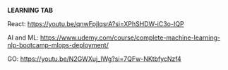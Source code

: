 **LEARNING TAB**

React: https://youtu.be/qnwFpjIqsrA?si=XPhSHDW-iC3o-IQP 

AI and ML: https://www.udemy.com/course/complete-machine-learning-nlp-bootcamp-mlops-deployment/

GO: https://youtu.be/N2GWXuj_IWg?si=7QFw-NKtbfycNzf4
